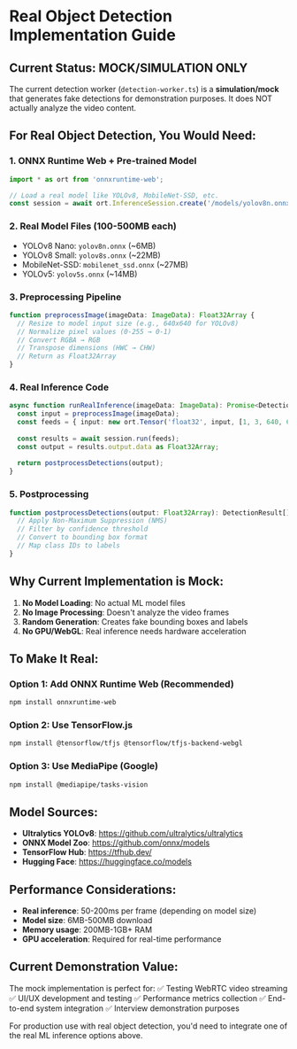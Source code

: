 # Real Object Detection Implementation Guide

## Current Status: MOCK/SIMULATION ONLY

The current detection worker (`detection-worker.ts`) is a **simulation/mock** that generates fake detections for demonstration purposes. It does NOT actually analyze the video content.

## For Real Object Detection, You Would Need:

### 1. **ONNX Runtime Web + Pre-trained Model**
```typescript
import * as ort from 'onnxruntime-web';

// Load a real model like YOLOv8, MobileNet-SSD, etc.
const session = await ort.InferenceSession.create('/models/yolov8n.onnx');
```

### 2. **Real Model Files** (100-500MB each)
- YOLOv8 Nano: `yolov8n.onnx` (~6MB)
- YOLOv8 Small: `yolov8s.onnx` (~22MB) 
- MobileNet-SSD: `mobilenet_ssd.onnx` (~27MB)
- YOLOv5: `yolov5s.onnx` (~14MB)

### 3. **Preprocessing Pipeline**
```typescript
function preprocessImage(imageData: ImageData): Float32Array {
  // Resize to model input size (e.g., 640x640 for YOLOv8)
  // Normalize pixel values (0-255 → 0-1)
  // Convert RGBA → RGB
  // Transpose dimensions (HWC → CHW)
  // Return as Float32Array
}
```

### 4. **Real Inference Code**
```typescript
async function runRealInference(imageData: ImageData): Promise<DetectionResult[]> {
  const input = preprocessImage(imageData);
  const feeds = { input: new ort.Tensor('float32', input, [1, 3, 640, 640]) };
  
  const results = await session.run(feeds);
  const output = results.output.data as Float32Array;
  
  return postprocessDetections(output);
}
```

### 5. **Postprocessing**
```typescript
function postprocessDetections(output: Float32Array): DetectionResult[] {
  // Apply Non-Maximum Suppression (NMS)
  // Filter by confidence threshold
  // Convert to bounding box format
  // Map class IDs to labels
}
```

## Why Current Implementation is Mock:

1. **No Model Loading**: No actual ML model files
2. **No Image Processing**: Doesn't analyze the video frames
3. **Random Generation**: Creates fake bounding boxes and labels
4. **No GPU/WebGL**: Real inference needs hardware acceleration

## To Make It Real:

### Option 1: Add ONNX Runtime Web (Recommended)
```bash
npm install onnxruntime-web
```

### Option 2: Use TensorFlow.js
```bash
npm install @tensorflow/tfjs @tensorflow/tfjs-backend-webgl
```

### Option 3: Use MediaPipe (Google)
```bash
npm install @mediapipe/tasks-vision
```

## Model Sources:
- **Ultralytics YOLOv8**: https://github.com/ultralytics/ultralytics
- **ONNX Model Zoo**: https://github.com/onnx/models
- **TensorFlow Hub**: https://tfhub.dev/
- **Hugging Face**: https://huggingface.co/models

## Performance Considerations:
- **Real inference**: 50-200ms per frame (depending on model size)
- **Model size**: 6MB-500MB download
- **Memory usage**: 200MB-1GB+ RAM
- **GPU acceleration**: Required for real-time performance

## Current Demonstration Value:
The mock implementation is perfect for:
✅ Testing WebRTC video streaming
✅ UI/UX development and testing
✅ Performance metrics collection
✅ End-to-end system integration
✅ Interview demonstration purposes

For production use with real object detection, you'd need to integrate one of the real ML inference options above.
